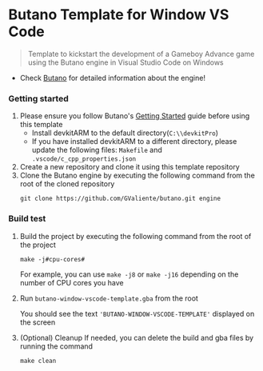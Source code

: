# Butano Template for Window VS Code
>Template to kickstart the development of a Gameboy Advance game using the Butano engine in Visual Studio Code on Windows

- Check [Butano](https://github.com/GValiente/butano) for detailed information about the engine!

### Getting started
1. Please ensure you follow Butano's [Getting Started](https://gvaliente.github.io/butano/getting_started.html) guide before using this template
   - Install devkitARM to the default directory(`C:\\devkitPro`)
   - If you have installed devkitARM to a different directory, please update the following files: `Makefile` and `.vscode/c_cpp_properties.json` 
2. Create a new repository and clone it using this template repository
3. Clone the Butano engine by executing the following command from the root of the cloned repository
    ```
    git clone https://github.com/GValiente/butano.git engine
    ``` 

### Build test
1. Build the project by executing the following command from the root of the project
    ```
    make -j#cpu-cores# 
    ```
    For example, you can use `make -j8` or `make -j16` depending on the number of CPU cores you have
2. Run `butano-window-vscode-template.gba` from the root
   
   You should see the text `'BUTANO-WINDOW-VSCODE-TEMPLATE'` displayed on the screen 
4. (Optional) Cleanup
    If needed, you can delete the build and gba files by running the command
    ```
    make clean
    ```

